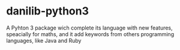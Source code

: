 # danilib-python3
A Pyhton 3 package wich complete its language with new features, speacially for maths, and it add keywords from others programming languages, like Java and Ruby
